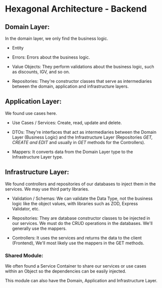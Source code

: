 # Hexagonal Architecture - Backend

## Domain Layer:

In the domain layer, we only find the business logic.

- Entity

- Errors: Errors about the business logic.

- Value Objects: They perform validations about the business logic, such as discounts, IGV, and so on.

- Repositories: They're constructor classes that serve as intermediaries between the domain, application and infrastructure layers.

## Application Layer:

We found use cases here.

- Use Cases / Services: Create, read, update and delete.

- DTOs: They're interfaces that act as intermediaries between the Domain Layer (Business Logic) and the Infrastructure Layer (Repositories _GET, CREATE and EDIT_ and usually in _GET_ methods for the Controllers).

- Mappers: It converts data from the Domain Layer type to the Infrastructure Layer type.

## Infrastructure Layer:

We found controllers and repositories of our databases to inject them in the services. We may use third party libraries.

- Validation / Schemas: We can validate the Data Type, not the business logic like the object values, with libraries such as ZOD, Express Validator, etc.

- Repositories: They are database constructor classes to be injected in our services. We must do the CRUD operations in the databases. We'll generally use the mappers.

- Controllers: It uses the services and returns the data to the client (Frontend), We'll most likely use the mappers in the GET methods.

### Shared Module:

We often found a Service Container to share our services or use cases within an Object so the dependencies can be easily injected.

This module can also have the Domain, Application and Infrastructure Layer.
